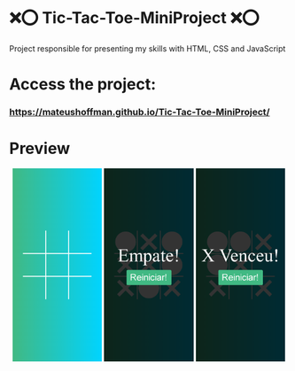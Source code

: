 ﻿# ❌⭕ Tic-Tac-Toe-MiniProject ❌⭕

Project responsible for presenting my skills with HTML, CSS and JavaScript

# Access the project:
### https://mateushoffman.github.io/Tic-Tac-Toe-MiniProject/

# Preview

<div align="center" margin="50px">
  <img src="img\começo.png" width="32%" />
  <img src="img\empate.png" width="32%" />
  <img src="img\venceu.png" width="32%" />
</div>
